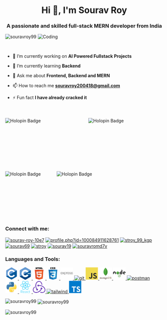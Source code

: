 <h1 align="center">Hi 👋, I'm Sourav Roy</h1>
<h3 align="center">A passionate and skilled full-stack MERN developer from India</h3>
<img align="right" alt="Coding" width="400" src="https://cdn.dribbble.com/users/1162077/screenshots/3848914/programmer.gif">

<p align="left"> <img src="https://komarev.com/ghpvc/?username=souravroy99&label=Profile%20views&color=0e75b6&style=flat" alt="souravroy99" /> </p>

<p align="left"> <a href="https://twitter.com/" target="blank"><img src="https://img.shields.io/twitter/follow/?logo=twitter&style=for-the-badge" alt="" /></a> </p>

- 🔭 I’m currently working on **AI Powered Fullstack Projects**

- 🌱 I’m currently learning **Backend**

- 💬 Ask me about **Frontend, Backend and MERN**

- 📫 How to reach me **souravroy200418@gmail.com**

- ⚡ Fun fact **I have already cracked it**


 <br>
<span>
  <img src="https://assets.holopin.io/hf2024levels/level1-sloth-code-tumbler-0-0-0.webp" 
       alt="Holopin Badge" 
       width="150" 
       height="150" 
       style="display: inline-block; margin-top: 20px; margin-right: 111px; vertical-align: top;">
</span>

<span>
  <img src="https://assets.holopin.io/hf2024levels/level2-sloth-code-tumbler-robe-0-0.webp" 
       alt="Holopin Badge" 
       width="150" 
       height="150" 
       style="display: inline-block; margin-top: 20px; margin-right: 10px; vertical-align: top;">
</span>

<span>
  <img src="https://assets.holopin.io/hf2024levels/level3-sloth-code-tumbler-robe-tail-0.webp" 
       alt="Holopin Badge" 
       width="150" 
       height="150" 
       style="display: inline-block; margin-top: 20px; margin-right: 10px; vertical-align: top;">
</span>

<span>
  <img src="https://assets.holopin.io/hf2024levels/level4-sloth-code-tumbler-robe-tail-moon.webp" 
       alt="Holopin Badge" 
       width="150" 
       height="150" 
       style="display: inline-block; margin-top: 20px; vertical-align: top;">
</span>



<h3 align="left">Connect with me:</h3>
<p align="left">
<a href="https://linkedin.com/in/sourav-roy-10e7" target="blank"><img align="center" src="https://raw.githubusercontent.com/rahuldkjain/github-profile-readme-generator/master/src/images/icons/Social/linked-in-alt.svg" alt="sourav-roy-10e7" height="30" width="40" /></a>
<a href="https://fb.com/profile.php?id=100084911628761" target="blank"><img align="center" src="https://raw.githubusercontent.com/rahuldkjain/github-profile-readme-generator/master/src/images/icons/Social/facebook.svg" alt="profile.php?id=100084911628761" height="30" width="40" /></a>
<a href="https://instagram.com/stroy_99_kgp" target="blank"><img align="center" src="https://raw.githubusercontent.com/rahuldkjain/github-profile-readme-generator/master/src/images/icons/Social/instagram.svg" alt="stroy_99_kgp" height="30" width="40" /></a>
<a href="https://www.codechef.com/users/sourav69" target="blank"><img align="center" src="https://cdn.jsdelivr.net/npm/simple-icons@3.1.0/icons/codechef.svg" alt="sourav69" height="30" width="40" /></a>
<a href="https://codeforces.com/profile/stroy" target="blank"><img align="center" src="https://raw.githubusercontent.com/rahuldkjain/github-profile-readme-generator/master/src/images/icons/Social/codeforces.svg" alt="stroy" height="30" width="40" /></a>
<a href="https://www.leetcode.com/sourav19" target="blank"><img align="center" src="https://raw.githubusercontent.com/rahuldkjain/github-profile-readme-generator/master/src/images/icons/Social/leet-code.svg" alt="sourav19" height="30" width="40" /></a>
<a href="https://auth.geeksforgeeks.org/user/souravromd7v" target="blank"><img align="center" src="https://raw.githubusercontent.com/rahuldkjain/github-profile-readme-generator/master/src/images/icons/Social/geeks-for-geeks.svg" alt="souravromd7v" height="30" width="40" /></a>
</p>

<h3 align="left">Languages and Tools:</h3>
<p align="left"> <a href="https://www.cprogramming.com/" target="_blank" rel="noreferrer"> <img src="https://raw.githubusercontent.com/devicons/devicon/master/icons/c/c-original.svg" alt="c" width="40" height="40"/> </a> <a href="https://www.w3schools.com/cpp/" target="_blank" rel="noreferrer"> <img src="https://raw.githubusercontent.com/devicons/devicon/master/icons/cplusplus/cplusplus-original.svg" alt="cplusplus" width="40" height="40"/> </a> <a href="https://www.w3.org/html/" target="_blank" rel="noreferrer"> <img src="https://raw.githubusercontent.com/devicons/devicon/master/icons/html5/html5-original-wordmark.svg" alt="html5" width="40" height="40"/> </a> <a href="https://www.w3schools.com/css/" target="_blank" rel="noreferrer"> <img src="https://raw.githubusercontent.com/devicons/devicon/master/icons/css3/css3-original-wordmark.svg" alt="css3" width="40" height="40"/> </a> <a href="https://expressjs.com" target="_blank" rel="noreferrer"> <img src="https://raw.githubusercontent.com/devicons/devicon/master/icons/express/express-original-wordmark.svg" alt="express" width="40" height="40"/> </a> <a href="https://git-scm.com/" target="_blank" rel="noreferrer"> <img src="https://www.vectorlogo.zone/logos/git-scm/git-scm-icon.svg" alt="git" width="40" height="40"/> </a> <a href="https://developer.mozilla.org/en-US/docs/Web/JavaScript" target="_blank" rel="noreferrer"> <img src="https://raw.githubusercontent.com/devicons/devicon/master/icons/javascript/javascript-original.svg" alt="javascript" width="40" height="40"/> </a> <a href="https://www.mongodb.com/" target="_blank" rel="noreferrer"> <img src="https://raw.githubusercontent.com/devicons/devicon/master/icons/mongodb/mongodb-original-wordmark.svg" alt="mongodb" width="40" height="40"/> </a> <a href="https://nodejs.org" target="_blank" rel="noreferrer"> <img src="https://raw.githubusercontent.com/devicons/devicon/master/icons/nodejs/nodejs-original-wordmark.svg" alt="nodejs" width="40" height="40"/> </a> <a href="https://postman.com" target="_blank" rel="noreferrer"> <img src="https://www.vectorlogo.zone/logos/getpostman/getpostman-icon.svg" alt="postman" width="40" height="40"/> </a> <a href="https://www.python.org" target="_blank" rel="noreferrer"> <img src="https://raw.githubusercontent.com/devicons/devicon/master/icons/python/python-original.svg" alt="python" width="40" height="40"/> </a> <a href="https://reactjs.org/" target="_blank" rel="noreferrer"> <img src="https://raw.githubusercontent.com/devicons/devicon/master/icons/react/react-original-wordmark.svg" alt="react" width="40" height="40"/> </a> <a href="https://redux.js.org" target="_blank" rel="noreferrer"> <img src="https://raw.githubusercontent.com/devicons/devicon/master/icons/redux/redux-original.svg" alt="redux" width="40" height="40"/> </a> <a href="https://tailwindcss.com/" target="_blank" rel="noreferrer"> <img src="https://www.vectorlogo.zone/logos/tailwindcss/tailwindcss-icon.svg" alt="tailwind" width="40" height="40"/> </a> <a href="https://www.typescriptlang.org/" target="_blank" rel="noreferrer"> <img src="https://raw.githubusercontent.com/devicons/devicon/master/icons/typescript/typescript-original.svg" alt="typescript" width="40" height="40"/> </a> </p>

<p><img align="left" src="https://github-readme-stats.vercel.app/api/top-langs?username=souravroy99&show_icons=true&locale=en&layout=compact" alt="souravroy99" /></p>

<p>&nbsp;<img align="center" src="https://github-readme-stats.vercel.app/api?username=souravroy99&show_icons=true&locale=en" alt="souravroy99" /></p>

<p><img align="center" src="https://github-readme-streak-stats.herokuapp.com/?user=souravroy99&" alt="souravroy99" /></p>
